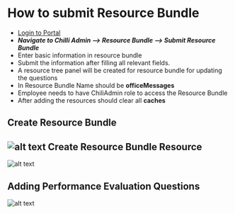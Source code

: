 How to submit Resource Bundle
==========
 - [Login to Portal](../../office/forgot-password.html "Login")
 - ***Navigate to Chilli Admin --> Resource Bundle --> Submit Resource Bundle***
 - Enter  basic information in resource bundle     
 - Submit the information after filling all relevant fields. 
 - A resource tree panel will be created for resource bundle for updating the questions 
 - In Resource Bundle Name  should be **officeMessages**
 - Employee needs to have ChiliAdmin role to access the Resource Bundle 
 - After adding the resources should clear all **caches**

Create Resource Bundle
----
![alt text](../../images/chilliadmin/create-resource-bundle.png "Performance Evaluation Question")
Create Resource Bundle Resource
----
![alt text](../../images/chilliadmin/create-resource.png "Performance Evaluation Question")

Adding Performance Evaluation Questions
----
![alt text](../../images/chilliadmin/perf-question.png "Performance Evaluation Question")